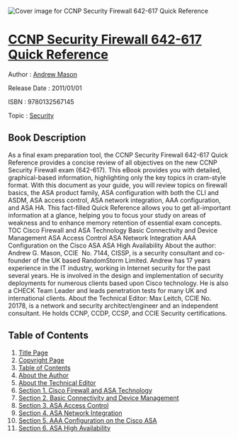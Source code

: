 ![Cover image for CCNP Security Firewall 642-617 Quick Reference](https://imgdetail.ebookreading.net/cover/cover/security/EB9780132567145.jpg)

[CCNP Security Firewall 642-617 Quick Reference](https://ebookreading.net/view/book/CCNP+Security+Firewall+642-617+Quick+Reference-EB9780132567145_1.html "CCNP Security Firewall 642-617 Quick Reference")
====================================================================================================================

Author : [Andrew Mason](https://ebookreading.net/search/author/Andrew+Mason)

Release Date : 2011/01/01

ISBN : 9780132567145

Topic : [Security](https://ebookreading.net/search/category/security)

Book Description
-----------------

As a final exam preparation tool, the CCNP Security Firewall 642-617 Quick Reference provides a concise review of all objectives on the new CCNP Security Firewall exam (642-617). This eBook provides you with detailed, graphical-based information, highlighting only the key topics in cram-style format.
With this document as your guide, you will review topics on firewall basics, the ASA product family, ASA configuration with both the CLI and ASDM, ASA access control, ASA network integration, AAA configuration, and ASA HA. This fact-filled Quick Reference allows you to get all-important information at a glance, helping you to focus your study on areas of weakness and to enhance memory retention of essential exam concepts.
TOC
Cisco Firewall and ASA Technology
Basic Connectivity and Device Management
ASA Access Control
ASA Network Integration
AAA Configuration on the Cisco ASA
ASA High Availability
About the author:
Andrew G. Mason, CCIE  No. 7144, CISSP, is a security consultant and co-founder of the UK based RandomStorm Limited. Andrew has 17 years experience in the IT industry, working in Internet security for the past several years. He is involved in the design and implementation of security deployments for numerous clients based upon Cisco technology. He is also a CHECK Team Leader and leads penetration tests for many UK and international clients.
About the Technical Editor:
Max Leitch, CCIE No. 20178, is a network and security architect/engineer and an independent consultant. He holds CCNP, CCDP, CCSP, and CCIE Security certifications.
              
Table of Contents
-----------------

1. [Title Page](https://ebookreading.net/view/book/CCNP+Security+Firewall+642-617+Quick+Reference-EB9780132567145_2.html)
1. [Copyright Page](https://ebookreading.net/view/book/CCNP+Security+Firewall+642-617+Quick+Reference-EB9780132567145_12.html)
1. [Table of Contents](https://ebookreading.net/view/book/CCNP+Security+Firewall+642-617+Quick+Reference-EB9780132567145_3.html)
1. [About the Author](https://ebookreading.net/view/book/CCNP+Security+Firewall+642-617+Quick+Reference-EB9780132567145_4.html)
1. [About the Technical Editor](https://ebookreading.net/view/book/CCNP+Security+Firewall+642-617+Quick+Reference-EB9780132567145_5.html)
1. [Section 1. Cisco Firewall and ASA Technology](https://ebookreading.net/view/book/CCNP+Security+Firewall+642-617+Quick+Reference-EB9780132567145_6.html)
1. [Section 2. Basic Connectivity and Device Management](https://ebookreading.net/view/book/CCNP+Security+Firewall+642-617+Quick+Reference-EB9780132567145_7.html)
1. [Section 3. ASA Access Control](https://ebookreading.net/view/book/CCNP+Security+Firewall+642-617+Quick+Reference-EB9780132567145_8.html)
1. [Section 4. ASA Network Integration](https://ebookreading.net/view/book/CCNP+Security+Firewall+642-617+Quick+Reference-EB9780132567145_9.html)
1. [Section 5. AAA Configuration on the Cisco ASA](https://ebookreading.net/view/book/CCNP+Security+Firewall+642-617+Quick+Reference-EB9780132567145_10.html)
1. [Section 6. ASA High Availability](https://ebookreading.net/view/book/CCNP+Security+Firewall+642-617+Quick+Reference-EB9780132567145_11.html)
